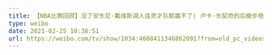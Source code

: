 ```yaml
---
title: 【NBA比赛回顾】没了安东尼·戴维斯湖人连奇才队都赢不了| 卢卡·东契奇的后撤步绝杀真的是最好的出手选择吗？
type: weibo
date: 2021-02-25 10:38:51
url: https://weibo.com/tv/show/1034:4608411346862091?from=old_pc_videoshow
---
```


<!-- more -->